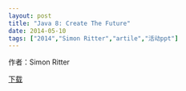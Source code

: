 ```yaml
---
layout: post
title: "Java 8: Create The Future"
date: 2014-05-10
tags: ["2014","Simon Ritter","artile","活动ppt"]
---
```


作者：Simon Ritter

[下载](http://greenteajug.github.io/images/Java_8_Create_The_Future.pdf)